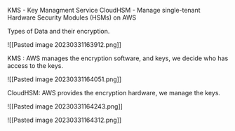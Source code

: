 KMS - Key Managment Service
CloudHSM - Manage single-tenant Hardware Security Modules (HSMs) on AWS

Types of Data and their encryption.

![[Pasted image 20230331163912.png]]

KMS : AWS manages the encryption software, and keys, we decide who has access to the keys.

![[Pasted image 20230331164051.png]]

CloudHSM: AWS provides the encryption hardware, we manage the keys. 

![[Pasted image 20230331164243.png]]

![[Pasted image 20230331164312.png]]


